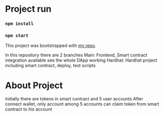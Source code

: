# Project run

### `npm install`
### `npm start`

This project was bootstrapped with [my repo](https://github.com/socr102/TokenBalance-Show.git).

In this repository there are 2 branches
Main: Frontend, Smart contract integration available see the whole DApp working
Hardhat: Hardhat project including smart contract, deploy, test scripts

# About Project
Initially there are tokens in smart contract and 5 user accounts
After connect wallet, only account among 5 accounts can claim token from smart contract to his account